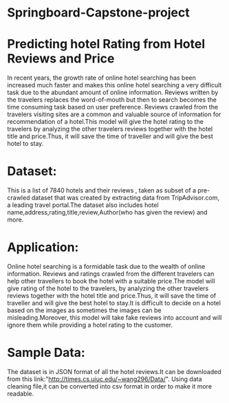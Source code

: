 # Springboard-Capstone-project
# Predicting hotel Rating from Hotel Reviews and Price
In recent years, the growth rate of online hotel searching has been increased much faster and makes this online hotel searching a very difficult task due to the abundant amount of online information. Reviews written by the travelers replaces the word-of-mouth but then to search becomes the time consuming task based on user preference. Reviews crawled from the travelers visiting sites are a common and valuable source of information for recommendation of a hotel.This model  will give the hotel rating to  the travelers by analyzing the other travelers reviews together with the hotel title and price.Thus, it will save  the time of traveller and will give the best hotel to stay.

# Dataset:
This is a list of 7840 hotels and their reviews , taken as subset of a pre-crawled dataset that was created by extracting data from TripAdvisor.com, a leading travel portal.The dataset also includes hotel name,address,rating,title,review,Author(who has given the review) and more.

# Application: 
Online hotel searching is a formidable task due to the wealth of online information. Reviews and ratings crawled from the different travelers  can help other  travellers to book the hotel with a suitable price.The model will give rating of the hotel to the travelers, by analyzing the other travelers reviews together with the hotel title and price.Thus, it will save  the time of traveller and will give the best hotel to stay.It is difficult to decide on a hotel based on the images as sometimes the images can be misleading.Moreover, this model will take  fake reviews into account and  will  ignore them while providing a hotel rating to the customer.

# Sample Data:
The dataset is in JSON format of all the hotel reviews.It can be downloaded from this link:"http://times.cs.uiuc.edu/~wang296/Data/".
Using data cleaning file,it can be converted into csv format in order to make it more readable. 





